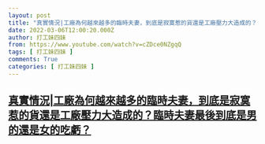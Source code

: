 ```yaml
---
layout: post
title: "真實情況|工廠為何越來越多的臨時夫妻，到底是寂寞惹的貨還是工廠壓力大造成的？臨時夫妻最後到底是男的還是女的吃虧？"
date: 2022-03-06T12:00:20.000Z
author: 打工妹四妹
from: https://www.youtube.com/watch?v=cZDce0NZgqQ
tags: [ 打工妹四妹 ]
comments: True
categories: [ 打工妹四妹 ]
---
```

<!--1646568020000-->
[真實情況|工廠為何越來越多的臨時夫妻，到底是寂寞惹的貨還是工廠壓力大造成的？臨時夫妻最後到底是男的還是女的吃虧？](https://www.youtube.com/watch?v=cZDce0NZgqQ)
------

<div>

</div>
